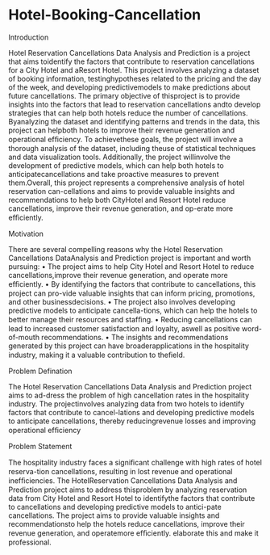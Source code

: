 # Hotel-Booking-Cancellation

Introduction

Hotel Reservation Cancellations Data Analysis and Prediction is a project that aims toidentify the factors that contribute to reservation cancellations for a City Hotel and aResort Hotel. This project involves analyzing a dataset of booking information, testinghypotheses related to the pricing and the day of the week, and developing predictivemodels to make predictions about future cancellations. The primary objective of thisproject is to provide insights into the factors that lead to reservation cancellations andto develop strategies that can help both hotels reduce the number of cancellations. Byanalyzing the dataset and identifying patterns and trends in the data, this project can helpboth hotels to improve their revenue generation and operational efﬁciency. To achievethese goals, the project will involve a thorough analysis of the dataset, including theuse of statistical techniques and data visualization tools. Additionally, the project willinvolve the development of predictive models, which can help both hotels to anticipatecancellations and take proactive measures to prevent them.Overall, this project represents a comprehensive analysis of hotel reservation can-cellations and aims to provide valuable insights and recommendations to help both CityHotel and Resort Hotel reduce cancellations, improve their revenue generation, and op-erate more efﬁciently.

Motivation

There are several compelling reasons why the Hotel Reservation Cancellations DataAnalysis and Prediction project is important and worth pursuing:
    • The project aims to help City Hotel and Resort Hotel to reduce cancellations,improve their revenue generation, and operate more efﬁciently.
    • By identifying the factors that contribute to cancellations, this project can pro-vide valuable insights that can inform pricing, promotions, and other businessdecisions.
    • The project also involves developing predictive models to anticipate cancella-tions, which can help the hotels to better manage their resources and stafﬁng.
    • Reducing cancellations can lead to increased customer satisfaction and loyalty, aswell as positive word-of-mouth recommendations.
    • The insights and recommendations generated by this project can have broaderapplications in the hospitality industry, making it a valuable contribution to theﬁeld.

Problem Defination

The Hotel Reservation Cancellations Data Analysis and Prediction project aims to ad-dress the problem of high cancellation rates in the hospitality industry. The projectinvolves analyzing data from two hotels to identify factors that contribute to cancel-lations and developing predictive models to anticipate cancellations, thereby reducingrevenue losses and improving operational efﬁciency


Problem Statement

The hospitality industry faces a signiﬁcant challenge with high rates of hotel reserva-tion cancellations, resulting in lost revenue and operational inefﬁciencies. The HotelReservation Cancellations Data Analysis and Prediction project aims to address thisproblem by analyzing reservation data from City Hotel and Resort Hotel to identifythe factors that contribute to cancellations and developing predictive models to antici-pate cancellations. The project aims to provide valuable insights and recommendationsto help the hotels reduce cancellations, improve their revenue generation, and operatemore efﬁciently. elaborate this and make it professional.

